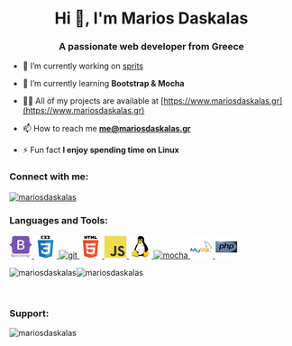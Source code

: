 <h1 align="center">Hi 👋, I'm Marios Daskalas</h1>
<h3 align="center">A passionate web developer from Greece</h3>

- 🔭 I’m currently working on [sprits](https://github.com/mariosdaskalas/sprits)

- 🌱 I’m currently learning **Bootstrap & Mocha**

- 👨‍💻 All of my projects are available at [https://www.mariosdaskalas.gr](https://www.mariosdaskalas.gr)

- 📫 How to reach me **me@mariosdaskalas.gr**

- ⚡ Fun fact **I enjoy spending time on Linux**

<h3 align="left">Connect with me:</h3>
<p align="left">
<a href="https://linkedin.com/in/mariosdaskalas" target="blank"><img align="center" src="https://raw.githubusercontent.com/rahuldkjain/github-profile-readme-generator/master/src/images/icons/Social/linked-in-alt.svg" alt="mariosdaskalas" height="30" width="40" /></a>
</p>

<h3 align="left">Languages and Tools:</h3>
<p align="left"> <a href="https://getbootstrap.com" target="_blank" rel="noreferrer"> <img src="https://raw.githubusercontent.com/devicons/devicon/master/icons/bootstrap/bootstrap-plain-wordmark.svg" alt="bootstrap" width="40" height="40"/> </a> <a href="https://www.w3schools.com/css/" target="_blank" rel="noreferrer"> <img src="https://raw.githubusercontent.com/devicons/devicon/master/icons/css3/css3-original-wordmark.svg" alt="css3" width="40" height="40"/> </a> <a href="https://git-scm.com/" target="_blank" rel="noreferrer"> <img src="https://www.vectorlogo.zone/logos/git-scm/git-scm-icon.svg" alt="git" width="40" height="40"/> </a> <a href="https://www.w3.org/html/" target="_blank" rel="noreferrer"> <img src="https://raw.githubusercontent.com/devicons/devicon/master/icons/html5/html5-original-wordmark.svg" alt="html5" width="40" height="40"/> </a> <a href="https://developer.mozilla.org/en-US/docs/Web/JavaScript" target="_blank" rel="noreferrer"> <img src="https://raw.githubusercontent.com/devicons/devicon/master/icons/javascript/javascript-original.svg" alt="javascript" width="40" height="40"/> </a> <a href="https://www.linux.org/" target="_blank" rel="noreferrer"> <img src="https://raw.githubusercontent.com/devicons/devicon/master/icons/linux/linux-original.svg" alt="linux" width="40" height="40"/> </a> <a href="https://mochajs.org" target="_blank" rel="noreferrer"> <img src="https://www.vectorlogo.zone/logos/mochajs/mochajs-icon.svg" alt="mocha" width="40" height="40"/> </a> <a href="https://www.mysql.com/" target="_blank" rel="noreferrer"> <img src="https://raw.githubusercontent.com/devicons/devicon/master/icons/mysql/mysql-original-wordmark.svg" alt="mysql" width="40" height="40"/> </a> <a href="https://www.php.net" target="_blank" rel="noreferrer"> <img src="https://raw.githubusercontent.com/devicons/devicon/master/icons/php/php-original.svg" alt="php" width="40" height="40"/> </a> </p>

<p><img align="left" src="https://github-readme-stats.vercel.app/api/top-langs?username=mariosdaskalas&show_icons=true&theme=dracula&locale=en&layout=compact" alt="mariosdaskalas" /></p>

<p>&nbsp;<img align="left" src="https://github-readme-stats.vercel.app/api?username=mariosdaskalas&show_icons=true&theme=dracula&locale=en" alt="mariosdaskalas" /></p>
</br>
<h3 align="left">Support:</h3>
<p><a href="https://www.buymeacoffee.com/mariosdaskalas"> <img align="left" src="https://cdn.buymeacoffee.com/buttons/v2/default-yellow.png" height="50" width="210" alt="mariosdaskalas" /></a></p><br><br>

